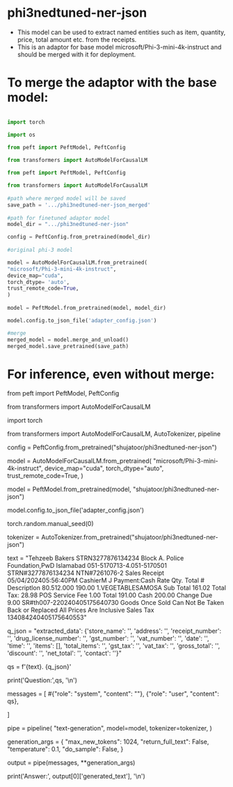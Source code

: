# phi3nedtuned-ner-json
- This model can be used to extract named entities such as item, quantity, price, total amount etc. from the receipts.
- This is an adaptor for base model microsoft/Phi-3-mini-4k-instruct and should be merged with it for deployment.

# To merge the adaptor with the base model:

```python

import torch

import os

from peft import PeftModel, PeftConfig

from transformers import AutoModelForCausalLM
​
from peft import PeftModel, PeftConfig

from transformers import AutoModelForCausalLM
​
#path where merged model will be saved
save_path = '.../phi3nedtuned-ner-json_merged'
​
#path for finetuned adaptor model
model_dir = ".../phi3nedtuned-ner-json"

config = PeftConfig.from_pretrained(model_dir)
​
#original phi-3 model

model = AutoModelForCausalLM.from_pretrained(
"microsoft/Phi-3-mini-4k-instruct",
device_map="cuda",
torch_dtype= 'auto',
trust_remote_code=True,
)
​
model = PeftModel.from_pretrained(model, model_dir)

model.config.to_json_file('adapter_config.json')

#merge
merged_model = model.merge_and_unload()
merged_model.save_pretrained(save_path)

```

# For inference, even without merge:
  
from peft import PeftModel, PeftConfig

from transformers import AutoModelForCausalLM

import torch

from transformers import AutoModelForCausalLM, AutoTokenizer, pipeline

config = PeftConfig.from_pretrained("shujatoor/phi3nedtuned-ner-json")

model = AutoModelForCausalLM.from_pretrained(
    "microsoft/Phi-3-mini-4k-instruct", 
    device_map="cuda", 
    torch_dtype="auto", 
    trust_remote_code=True, 
)

model = PeftModel.from_pretrained(model, "shujatoor/phi3nedtuned-ner-json")

model.config.to_json_file('adapter_config.json')


torch.random.manual_seed(0)

tokenizer = AutoTokenizer.from_pretrained("shujatoor/phi3nedtuned-ner-json")


text = "Tehzeeb Bakers STRN3277876134234 Block A. Police Foundation,PwD Islamabad 051-5170713-4.051-5170501 STRN#3277876134234 NTN#7261076-2 Sales Receipt 05/04/202405:56:40PM CashierM J Payment:Cash Rate Qty. Total # Descriptlon 80.512.000 190.00 1.VEGETABLESAMOSA Sub Total 161.02 Total Tax: 28.98 POS Service Fee 1.00 Total 191.00 Cash 200.00 Change Due 9.00 SR#th007-220240405175640730 Goods Once Sold Can Not Be Taken Back or Replaced All Prices Are Inclusive Sales Tax 134084240405175640553"

q_json = "extracted_data': {'store_name': '', 'address': '', 'receipt_number': '', 'drug_license_number': '', 'gst_number': '', 'vat_number': '', 'date': '', 'time': '', 'items': [], 'total_items': '', 'gst_tax': '', 'vat_tax': '', 'gross_total': '', 'discount': '', 'net_total': '', 'contact': ''}"

qs = f'{text}. {q_json}'

print('Question:',qs, '\n')

messages = [
    #{"role": "system", "content": ""},
    {"role": "user", "content": qs},

]

pipe = pipeline(
    "text-generation",
    model=model,
    tokenizer=tokenizer,
)

generation_args = {
    "max_new_tokens": 1024,
    "return_full_text": False,
    "temperature": 0.1,
    "do_sample": False,
}

output = pipe(messages, **generation_args)

print('Answer:', output[0]['generated_text'], '\n')

